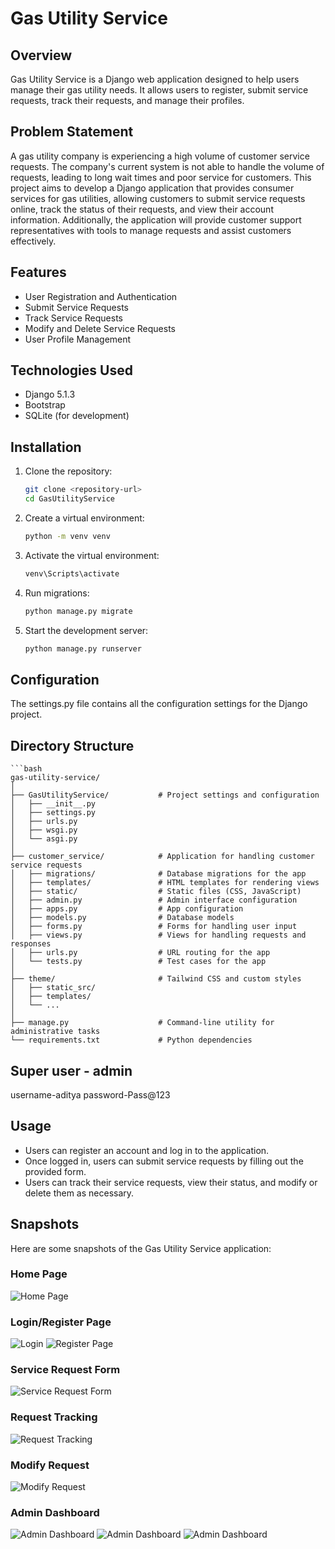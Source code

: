 # Gas Utility Service

## Overview

Gas Utility Service is a Django web application designed to help users manage their gas utility needs. It allows users to register, submit service requests, track their requests, and manage their profiles.

## Problem Statement

A gas utility company is experiencing a high volume of customer service requests. The company's current system is not able to handle the volume of requests, leading to long wait times and poor service for customers. This project aims to develop a Django application that provides consumer services for gas utilities, allowing customers to submit service requests online, track the status of their requests, and view their account information. Additionally, the application will provide customer support representatives with tools to manage requests and assist customers effectively.

## Features

- User Registration and Authentication
- Submit Service Requests
- Track Service Requests
- Modify and Delete Service Requests
- User Profile Management

## Technologies Used

- Django 5.1.3
- Bootstrap
- SQLite (for development)

## Installation

1. Clone the repository:
   ```bash
   git clone <repository-url>
   cd GasUtilityService
2. Create a virtual environment:
   ```bash
   python -m venv venv
3. Activate the virtual environment:
   ```bash
   venv\Scripts\activate
4. Run migrations:
   ```bash
   python manage.py migrate
5. Start the development server:
   ```bash
   python manage.py runserver

## Configuration

The settings.py file contains all the configuration settings for the Django project.

## Directory Structure
    ```bash
    gas-utility-service/
    │
    ├── GasUtilityService/           # Project settings and configuration
    │   ├── __init__.py
    │   ├── settings.py
    │   ├── urls.py
    │   ├── wsgi.py
    │   └── asgi.py
    │
    ├── customer_service/            # Application for handling customer service requests
    │   ├── migrations/              # Database migrations for the app
    │   ├── templates/               # HTML templates for rendering views
    │   ├── static/                  # Static files (CSS, JavaScript)
    │   ├── admin.py                 # Admin interface configuration
    │   ├── apps.py                  # App configuration
    │   ├── models.py                # Database models
    │   ├── forms.py                 # Forms for handling user input
    │   ├── views.py                 # Views for handling requests and responses
    │   ├── urls.py                  # URL routing for the app
    │   └── tests.py                 # Test cases for the app
    │
    ├── theme/                       # Tailwind CSS and custom styles
    │   ├── static_src/
    │   ├── templates/
    │   └── ...
    │
    ├── manage.py                    # Command-line utility for administrative tasks
    └── requirements.txt             # Python dependencies

## Super user - admin
username-aditya
password-Pass@123


## Usage
- Users can register an account and log in to the application.
- Once logged in, users can submit service requests by filling out the provided form.
- Users can track their service requests, view their status, and modify or delete them as necessary.

## Snapshots
Here are some snapshots of the Gas Utility Service application:

### Home Page
![Home Page](https://github.com/user-attachments/assets/d64987e6-b34b-4afb-845f-0c1b0762ca4e)

### Login/Register Page
![Login](https://github.com/user-attachments/assets/112b346e-7362-4fd8-bcce-697fe0083dda)
![Register Page](https://github.com/user-attachments/assets/14ad17d5-69ab-486c-95fd-4d7d97a0a5e9)

### Service Request Form
![Service Request Form](https://github.com/user-attachments/assets/02adc25c-a9c5-463d-8ea1-14faf0135f53)

### Request Tracking
![Request Tracking](https://github.com/user-attachments/assets/bc7f008c-eb0d-4fdc-b9b3-96189a2561fa)

### Modify Request
![Modify Request](https://github.com/user-attachments/assets/5e46106b-57c0-4c12-82a6-f4d8ab7d0e02)

### Admin Dashboard
![Admin Dashboard](https://github.com/user-attachments/assets/3e4261ba-2b99-490f-a573-fdc188054192)
![Admin Dashboard](https://github.com/user-attachments/assets/d0c6427e-fe5e-453c-8bf4-22d722e2a9f1)
![Admin Dashboard](https://github.com/user-attachments/assets/eb8821b5-bab8-4312-b9d3-15fa8c4e63ef)


